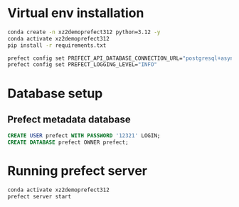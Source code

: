 # Virtual env installation

```sh
conda create -n xz2demoprefect312 python=3.12 -y
conda activate xz2demoprefect312
pip install -r requirements.txt

prefect config set PREFECT_API_DATABASE_CONNECTION_URL="postgresql+asyncpg://prefect:12321@localhost:5432/prefect"
prefect config set PREFECT_LOGGING_LEVEL="INFO"
```

# Database setup

## Prefect metadata database

```sql
CREATE USER prefect WITH PASSWORD '12321' LOGIN;
CREATE DATABASE prefect OWNER prefect;
```

# Running prefect server

```sh
conda activate xz2demoprefect312
prefect server start
```
